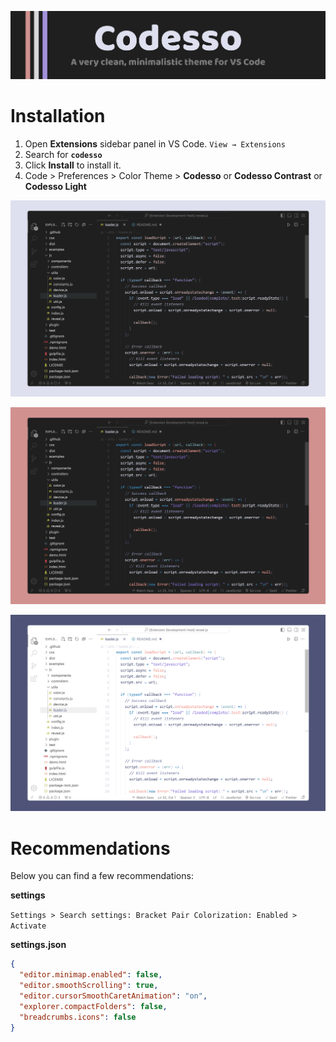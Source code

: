 ![Cover](https://raw.githubusercontent.com/vadyapan/theme-codesso/main/assets/main_cover.png)

# Installation

1. Open **Extensions** sidebar panel in VS Code. `View → Extensions`
2. Search for **`codesso`**
3. Click **Install** to install it.
4. Code > Preferences > Color Theme >
   **Codesso** or **Codesso Contrast** or **Codesso Light**

<div align="center">

![ScreenShot](https://raw.githubusercontent.com/vadyapan/theme-codesso/main/assets/c-screenshot.png)

![ScreenShot](https://raw.githubusercontent.com/vadyapan/theme-codesso/main/assets/cc-screenshot.png)

![ScreenShot](https://raw.githubusercontent.com/vadyapan/theme-codesso/main/assets/cl-screenshot.png)

</div>

# Recommendations

Below you can find a few recommendations:

**settings**

`Settings > Search settings: Bracket Pair Colorization: Enabled > Activate`

**settings.json**

```json
{
  "editor.minimap.enabled": false,
  "editor.smoothScrolling": true,
  "editor.cursorSmoothCaretAnimation": "on",
  "explorer.compactFolders": false,
  "breadcrumbs.icons": false
}
```
